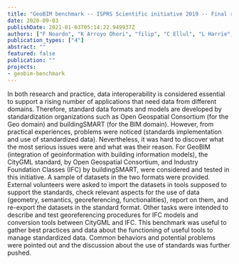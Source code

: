 ```yaml
---
title: "GeoBIM benchmark -- ISPRS Scientific initiative 2019 -- Final report"
date: 2020-09-03
publishDate: 2021-01-03T05:14:22.949937Z
authors: ["F Noardo", "K Arroyo Ohori", "filip", "C Ellul", "L Harrie", "T Krijnen", "M Kokla", "G Agugiaro", "J Stoter"]
publication_types: ["4"]
abstract: ""
featured: false
publication: ""
projects:
- geobim-benchmark
---
```


In both research and practice, data interoperability is considered essential to support a rising number of applications that need data from different domains. Therefore, standard data formats and models are developed by standardization organizations such as Open Geospatial Consortium (for the Geo domain) and buildingSMART (for the BIM domain). However, from practical experiences, problems were noticed (standards implementation and use of standardized data). Nevertheless, it was hard to discover what the most serious issues were and what was their reason.
For GeoBIM (integration of geoinformation with building information models), the CityGML standard, by Open Geospatial Consortium, and Industry Foundation Classes (IFC) by buildingSMART, were considered and tested in this initiative. A sample of datasets in the two formats were provided. External volunteers were asked to import the datasets in tools supposed to support the standards, check relevant aspects for the use of data (geometry, semantics, georeferencing, functionalities), report on them, and re-export the datasets in the standard format. Other tasks were intended to describe and test georeferencing procedures for IFC models and conversion tools between CityGML and IFC.
This benchmark was useful to gather best practices and data about the functioning of useful tools to manage standardized data. Common behaviors and potential problems were pointed out and the discussion about the use of standards was further pushed.
